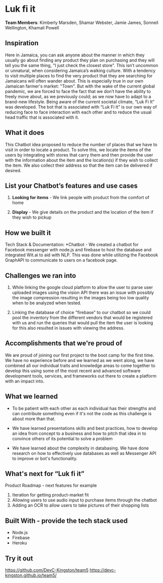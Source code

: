 # Luk fi it

**Team Members**: Kimberly Marsden, Shamar Webster, Jamie James, Sonneil Wellington, Khamali Powell

## Inspiration
Here in Jamaica, you can ask anyone about the manner in which they usually go about finding any product they plan on purchasing and they will tell you the same thing, "I just check the closest store". This isn’t uncommon or unnatural, when considering Jamaica’s walking culture. With a tendency to visit multiple places to find the very product that they are searching for Jamaicans will often wander about. This is especially true in our own Jamaican farmer's market: "Town". But with the wake of the current global pandemic, we are forced to face the fact that we don’t have the ability to freely move about, as we previously could; as we now have to adapt to a brand-new lifestyle. Being aware of the current societal climate, “Luk Fi It” was developed. The bot that is associated with “Luk Fi It” is our own way of reducing face to face interaction with each other and to reduce the usual head traffic that is associated with it.


## What it does
This Chatbot idea proposed to reduce the number of places that we have to visit in order to locate a product. To solve this, we locate the items of the users by integrating with stores that carry them and then provide the user with the information about the item and the location(s) if they wish to collect the item. We also collect their address so that the item can be delivered if desired.

## List your Chatbot’s features and use cases
1. **Looking for items** - We link people with product from the comfort of home

2. **Display** - We give details on the product and the location of the item if they wish to pickup


## How we built it
Tech Stack & Documentation:
*Chatbot - We created a chatbot for Facebook messenger with node.js and firebase to host the database and integrated Wit.ai to aid with NLP. This was done while utilizing the Facebook GraphAPI to communicate to users on a facebook page.


## Challenges we ran into
1. While linking the google cloud platform to allow the user to parse user uploaded images using the vision API there was an issue with possibly the image compression resulting in the images being too low quality when to be analyzed when tested.

2. Linking the database of choice "firebase" to our chatbot so we could pool the inventory from the different vendors that would be registered with us and run the queries that would pull the item the user is looking for this also resulted in issues with viewing the address.
 
 
## Accomplishments that we're proud of
We are proud of joining our first project to the boot camp for the first time. We have no experience before and we learned as we went along, we have combined all our individual traits and knowledge areas to come together to develop this using some of the most recent and advanced software development tools, services, and frameworks out there to create a platform with an impact into.

## What we learned
* To be patient with each other as each individual has their strengths and can contribute something even if it's not the code as this challenge is about more than that.

* We have learned presentations skills and best practices, how to develop an idea from concept to a business and how to pitch that idea in to convince others of its potential to solve a problem

* We have learned about the complexity in databasing. We have done research on how to effectively use databases as well as Messenger API to improve or bot's functionality.



## What's next for “Luk fi it”
Product Roadmap - next features for example
1. Iteration for getting product-market fit
2. Allowing users to use audio input to purchase items through the chatbot
3. Adding an OCR to allow users to take pictures of their shopping lists


## Built With - provide the tech stack used
* Node.js
* Firebase
* Heroku


## Try it out
https://github.com/DevC-Kingston/team5
https://devc-kingston.github.io/team5/


